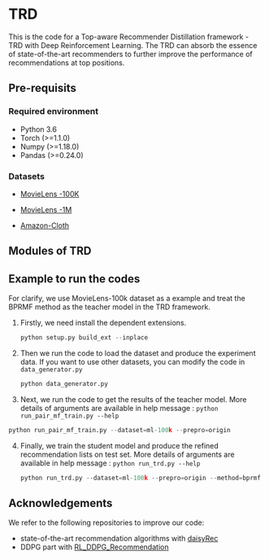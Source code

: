 # TRD
This is the code for a Top-aware Recommender Distillation framework - TRD with Deep Reinforcement Learning.  The TRD can absorb the essence of state-of-the-art recommenders to further improve the performance of recommendations at top positions.

 ## Pre-requisits

### Required environment

- Python 3.6
- Torch (>=1.1.0)
- Numpy (>=1.18.0)
- Pandas (>=0.24.0)

### Datasets

- [MovieLens -100K](https://grouplens.org/datasets/movielens/100k/)

- [MovieLens -1M](https://grouplens.org/datasets/movielens/1m/)

- [Amazon-Cloth](http://snap.stanford.edu/data/amazon/productGraph/categoryFiles/reviews_Clothing_Shoes_and_Jewelry_5.json.gz)

## Modules of TRD



## Example to run the codes

For clarify, we use MovieLens-100k dataset as a example and treat the BPRMF method as the teacher model in the TRD framework.

1. Firstly, we need install the dependent extensions.

   ```python
   python setup.py build_ext --inplace
   ```

2. Then we  run the code to load the dataset and produce the experiment data. If you want to use other datasets, you can modify the code in `data_generator.py`

   ```python
   python data_generator.py
   ```

3.  Next,  we run the code to get the results of the teacher model. More details of arguments are available in help message : `python run_pair_mf_train.py --help`

   ```python
   python run_pair_mf_train.py --dataset=ml-100k --prepro=origin 
   ```

4. Finally, we train the student model and produce the refined recommendation lists on test set. More details of arguments are available in help message : `python run_trd.py --help`

   ```python
   python run_trd.py --dataset=ml-100k --prepro=origin --method=bprmf --n_actions=20 --pred_score=0
   ```


## Acknowledgements

We refer to the following repositories to improve our code:

- state-of-the-art recommendation algorithms  with [daisyRec](https://github.com/AmazingDD/daisyRec)
- DDPG part with [RL_DDPG_Recommendation](https://github.com/bcsrn/RL_DDPG_Recommendation)

